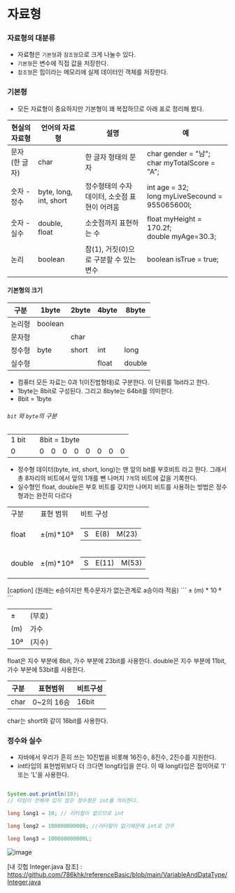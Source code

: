 # 자료형

### 자료형의 대분류

- 자료형은 `기본형`과 `참조형`으로 크게 나눌수 있다.
- `기본형`은 변수에 직접 값을 저장한다.
- `참조형`은 힙이라는 메모리에 실제 데이터인 객체를 저장한다.

### 기본형

- 모든 자료형이 중요하지만 기본형이 꽤 복잡하므로 아래 표로 정리해 봤다.

| 현실의 자료형 | 언어의 자료형 | 설명 | 예 |
|---|---|---|---|
| 문자(한 글자) | char| 한 글자 형태의 문자| char gender = "남"; <br/> char myTotalScore = "A";|
| 숫자 - 정수| byte, long, int, short | 정수형태의 수자 데이터, 소숫점 표현이 어려움 |int age = 32; <br> long myLiveSecound = 955065600l; |
| 숫자 - 실수 | double, float  |소숫점까지 표현하는 수| float myHeight = 170.2f; <br> double myAge=30.3; |
| 논리 | boolean | 참(1), 거짓(0)으로 구분할 수 있는 변수 | boolean isTrue = true; |

#### 기본형의 크기
| 구분 | 1byte | 2byte | 4byte | 8byte |
|---|---|---|---|---|
| 논리형 |boolean||||
| 문자형 ||char|||
| 정수형 | byte | short | int | long |
| 실수형 | ||float|double|

- 컴퓨터 모든 자료는 0과 1(이진법형태)로 구분한다. 이 단위를 1bit라고 한다. 
- 1byte는 8bit로 구성된다. 그리고 8byte는 64bit를 의미한다.
 - 8bit = 1byte





###### `bit` 와  `byte`의 구분

<table>
    <tr>
        <td>1 bit</td>
        <td></td>
        <td colspan="8"> 8bit = 1byte</td>    
    </tr>
    <tr>
        <td>0</td>
        <td></td>
        <td>0</td>    
        <td>0</td>    
        <td>0</td>    
        <td>0</td>    
        <td>0</td>    
        <td>0</td>    
        <td>0</td>    
        <td>0</td>    
    </tr>
</table>


- 정수형 데이터(byte, int, short, long)는 맨 앞의 bit를 부호비트 라고 한다. 그래서 총 8자리의 비트에서 앞의 1개를 뺀 나머지 `7개`의 비트에 값을 기록한다.
- 실수형인 float, double은 부호 비트를 갖지만 나머지 비트를 사용하는 방법은 정수형과는 완전히 다르다

<table>
    <tr>
        <td>구분</td>
        <td>표현 범위</td>
        <td>비트 구성</td>
    </tr>
    <tr>
        <td>float</td>
        <td>±(m)*10ª</td>
        <td> <table><tr><td>S</td><td>E(8)</td><td>M(23)</td></tr></table></td>
    </tr>
     <tr>
        <td>double</td>
        <td>±(m)*10ª</td>
        <td> <table><tr><td>S</td><td>E(11)</td><td>M(53)</td></tr></table></td>
    </tr>
</table>
[caption] (원래는 e승이지만 특수문자가 없는관계로 a승이라 적음)
```
± (m) * 10 ª
```

|||
|---|---|
| ± | (부호) |
| (m) | 가수 |
|10ª |(지수) |


float은 지수 부분에 8bit, 가수 부분에 23bit를 사용한다.
double은 지수 부분에 11bit, 가수 부분에 53bit를 사용한다.

|구분|표현범위|비트구성|
|---|---|---|
|char| 0~2의 16승| 16bit|

char는 short와 같이 16bit를 사용한다.


### 정수와 실수


- 자바에서 우리가 흔히 쓰는 10진법을 비롯해  16진수, 8진수, 2진수를 지원한다.
- int타입의 표현범위보다 더 크다면 long타입을 쓴다. 이 때 long타입은 접미어로 'l' 또는 'L'을 사용한다.
```java

System.out.println(10);
// 타임이 전해져 있지 않은 정수형은 int를 의미한다.

long long1 = 10; // 리터럴이 없으므로 int

long long2 = 100000000000; //리터럴이 없기때문에 int로 간주

long long3 = 100000000000L;

```

![image](https://user-images.githubusercontent.com/78067072/209140495-7428f860-8cde-4137-abe2-84a0d43573d7.png)

[내 깃헙 Integer.java 참조] : https://github.com/786khk/referenceBasic/blob/main/VariableAndDataType/Integer.java